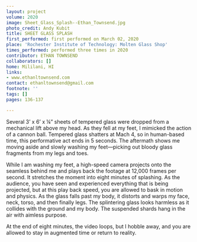 ```yaml
---
layout: project
volume: 2020
image: Sheet_Glass_Splash--Ethan_Townsend.jpg
photo_credit: Andy Kubit
title: SHEET GLASS SPLASH
first_performed: first performed on March 02, 2020
place: 'Rochester Institute of Technology: Molten Glass Shop'
times_performed: performed three times in 2020
contributor: ETHAN TOWNSEND
collaborators: []
home: Mililani, HI
links:
- www.ethanltownsend.com
contact: ethanltownsend@gmail.com
footnote: ''
tags: []
pages: 136-137

---
```


Several 3’ x 6’ x ¼” sheets of tempered glass were dropped from a mechanical lift above my head. As they fell at my feet, I mimicked the action of a cannon ball. Tempered glass shatters at Mach 4, so in human-based time, this performative act ends in 5 seconds. The aftermath shows me moving aside and slowly washing my feet—picking out bloody glass fragments from my legs and toes. 

While I am washing my feet, a high-speed camera projects onto the seamless behind me and plays back the footage at 12,000 frames per second. It stretches the moment into eight minutes of splashing. As the audience, you have seen and experienced everything that is being projected, but at this play back speed, you are allowed to bask in motion and physics. As the glass falls past my body, it distorts and warps my face, neck, torso, and then finally legs. The splintering glass looks harmless as it collides with the ground and my body. The suspended shards hang in the air with aimless purpose. 

At the end of eight minutes, the video loops, but I hobble away, and you are allowed to stay in augmented time or return to reality.
